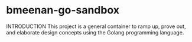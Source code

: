 # bmeenan-go-sandbox

INTRODUCTION
This project is a general container to ramp up, prove out, and elaborate design concepts using the Golang programming language.
